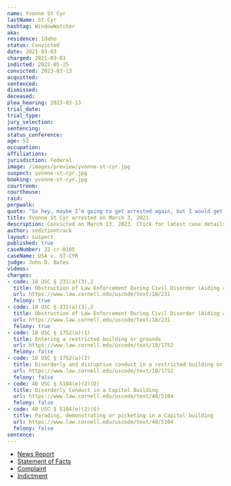 ```yaml
---
name: Yvonne St Cyr
lastName: St Cyr
hashtag: WindowWatcher
aka:
residence: Idaho
status: Convicted
date: 2021-03-03
charged: 2021-03-03
indicted: 2022-05-25
convicted: 2023-03-13
acquitted:
sentenced:
dismissed:
deceased:
plea_hearing: 2023-03-13
trial_date:
trial_type:
jury_selection:
sentencing:
status_conference:
age: 53
occupation:
affiliations:
jurisdiction: Federal
image: /images/preview/yvonne-st-cyr.jpg
suspect: yvonne-st-cyr.jpg
booking: yvonne-st-cyr.jpg
courtroom:
courthouse:
raid:
perpwalk:
quote: "So hey, maybe I’m going to get arrested again, but I would get arrested and I would die for this country. So no regrets."
title: Yvonne St Cyr arrested on March 3, 2021
description: Convicted on March 13, 2023. Click for latest case details.
author: seditiontrack
layout: suspect
published: true
caseNumber: 22-cr-0185
caseName: USA v. ST-CYR
judge: John D. Bates
videos:
charges:
- code: 18 USC § 231(a)(3),2
  title: Obstruction of Law Enforcement During Civil Disorder (Aiding and Abetting)
  url: https://www.law.cornell.edu/uscode/text/18/231
  felony: true
- code: 18 USC § 231(a)(3),2
  title: Obstruction of Law Enforcement During Civil Disorder (Aiding and Abetting)
  url: https://www.law.cornell.edu/uscode/text/18/231
  felony: true
- code: 18 USC § 1752(a)(1)
  title: Entering a restricted building or grounds
  url: https://www.law.cornell.edu/uscode/text/18/1752
  felony: false
- code: 18 USC § 1752(a)(2)
  title: Disorderly and disruptive conduct in a restricted building or grounds
  url: https://www.law.cornell.edu/uscode/text/18/1752
  felony: false
- code: 40 USC § 5104(e)(2)(D)
  title: Disorderly Conduct in a Capitol Building
  url: https://www.law.cornell.edu/uscode/text/40/5104
  felony: false
- code: 40 USC § 5104(e)(2)(G)
  title: Parading, demonstrating or picketing in a Capitol building
  url: https://www.law.cornell.edu/uscode/text/40/5104
  felony: false
sentence:
---
```

- [News Report](https://www.msn.com/en-us/news/crime/boise-woman-arrested-accused-of-crimes-related-to-us-capitol-riot/ar-BB1ef7i4)
- [Statement of Facts](https://www.justice.gov/usao-dc/case-multi-defendant/file/1379351/download)
- [Complaint](https://www.justice.gov/usao-dc/case-multi-defendant/file/1379356/download)
- [Indictment](https://storage.courtlistener.com/recap/gov.uscourts.dcd.243749/gov.uscourts.dcd.243749.37.0_3.pdf)
